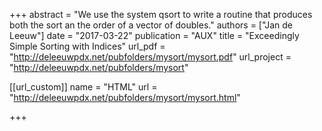 +++
abstract = "We use the system qsort to write a routine that produces both the sort an the order of a vector of doubles."
authors = ["Jan de Leeuw"]
date = "2017-03-22"
publication = "AUX"
title = "Exceedingly Simple Sorting with Indices"
url_pdf = "http://deleeuwpdx.net/pubfolders/mysort/mysort.pdf"
url_project = "http://deleeuwpdx.net/pubfolders/mysort"


[[url_custom]]
name = "HTML"
url = "http://deleeuwpdx.net/pubfolders/mysort/mysort.html"

+++

